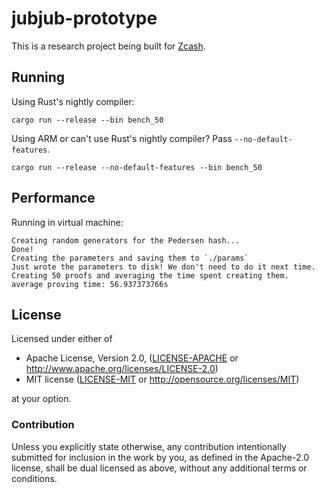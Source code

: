 # jubjub-prototype

This is a research project being built for [Zcash](https://z.cash/).

## Running

Using Rust's nightly compiler:

```
cargo run --release --bin bench_50
```

Using ARM or can't use Rust's nightly compiler? Pass `--no-default-features`.

```
cargo run --release --no-default-features --bin bench_50
```

## Performance
Running in virtual machine:

```
Creating random generators for the Pedersen hash...
Done!
Creating the parameters and saving them to `./params`
Just wrote the parameters to disk! We don't need to do it next time.
Creating 50 proofs and averaging the time spent creating them.
average proving time: 56.937373766s
```

## License

Licensed under either of

 * Apache License, Version 2.0, ([LICENSE-APACHE](LICENSE-APACHE) or http://www.apache.org/licenses/LICENSE-2.0)
 * MIT license ([LICENSE-MIT](LICENSE-MIT) or http://opensource.org/licenses/MIT)

at your option.

### Contribution

Unless you explicitly state otherwise, any contribution intentionally
submitted for inclusion in the work by you, as defined in the Apache-2.0
license, shall be dual licensed as above, without any additional terms or
conditions.
